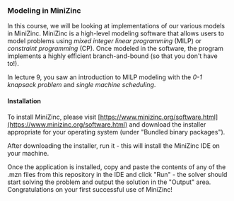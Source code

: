 ### Modeling in MiniZinc

In this course, we will be looking at implementations of our various models in MiniZinc. MiniZinc is a high-level modeling software that allows users to model problems using _mixed integer linear programming_ (MILP) or _constraint programming_ (CP). Once modeled in the software, the program implements a highly efficient branch-and-bound (so that you don't have to!). 

In lecture 9, you saw an introduction to MILP modeling with the _0-1 knapsack problem_ and _single machine scheduling_.

#### Installation

To install MiniZinc, please visit [https://www.minizinc.org/software.html](https://www.minizinc.org/software.html) and download the installer appropriate for your operating system (under "Bundled binary packages"). 

After downloading the installer, run it - this will install the MiniZinc IDE on your machine.

Once the application is installed, copy and paste the contents of any of the .mzn files from this repository in the IDE and click "Run" - the solver should start solving the problem and output the solution in the "Output" area. Congratulations on your first successful use of MiniZinc!



